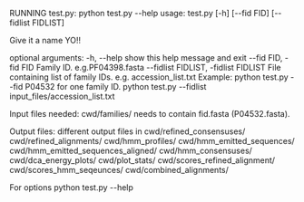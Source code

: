 RUNNING test.py:
python test.py --help
usage: test.py [-h] [--fid FID] [--fidlist FIDLIST]


Give it a name YO!!

optional arguments:
  -h, --help            show this help message and exit
  --fid FID, -fid FID   Family ID. e.g.PF04398.fasta
  --fidlist FIDLIST, -fidlist FIDLIST
                        File containing list of family IDs. e.g.
                        accession_list.txt
Example:
   python test.py --fid P04532 for one family ID.
   python test.py --fidlist input_files/accession_list.txt
 
Input files needed:
   cwd/families/  needs to contain fid.fasta (P04532.fasta).

Output files:
different output files in cwd/refined_consensuses/ cwd/refined_alignments/ cwd/hmm_profiles/ cwd/hmm_emitted_sequences/ cwd/hmm_emitted_sequences_aligned/ cwd/hmm_consensuses/ cwd/dca_energy_plots/ cwd/plot_stats/ cwd/scores_refined_alignment/ cwd/scores_hmm_seqeunces/ cwd/combined_alignments/ 


For options python test.py --help
